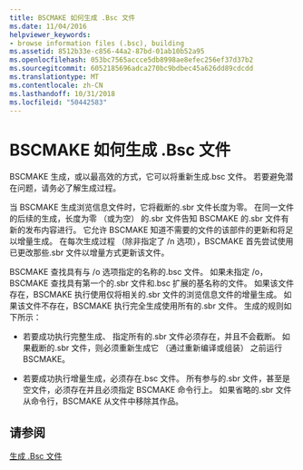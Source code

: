 ```yaml
---
title: BSCMAKE 如何生成 .Bsc 文件
ms.date: 11/04/2016
helpviewer_keywords:
- browse information files (.bsc), building
ms.assetid: 8512b33e-c856-44a2-87bd-01ab10b52a95
ms.openlocfilehash: 053bc7565accce5db8998ae8efec256ef37d37b2
ms.sourcegitcommit: 6052185696adca270bc9bdbec45a626dd89cdcdd
ms.translationtype: MT
ms.contentlocale: zh-CN
ms.lasthandoff: 10/31/2018
ms.locfileid: "50442583"
---
```

# <a name="how-bscmake-builds-a-bsc-file"></a>BSCMAKE 如何生成 .Bsc 文件

BSCMAKE 生成，或以最高效的方式，它可以将重新生成.bsc 文件。 若要避免潜在问题，请务必了解生成过程。

当 BSCMAKE 生成浏览信息文件时，它将截断的.sbr 文件长度为零。 在同一文件的后续的生成，长度为零 （或为空） 的.sbr 文件告知 BSCMAKE 的.sbr 文件有新的发布内容进行。 它允许 BSCMAKE 知道不需要的文件的该部件的更新和将足以增量生成。 在每次生成过程 （除非指定了 /n 选项），BSCMAKE 首先尝试使用已更改那些.sbr 文件以增量方式更新该文件。

BSCMAKE 查找具有与 /o 选项指定的名称的.bsc 文件。 如果未指定 /o，BSCMAKE 查找具有第一个的.sbr 文件和.bsc 扩展的基名称的文件。 如果该文件存在，BSCMAKE 执行使用仅将相关的.sbr 文件的浏览信息文件的增量生成。 如果该文件不存在，BSCMAKE 执行完全生成使用所有的.sbr 文件。 生成的规则如下所示：

- 若要成功执行完整生成、 指定所有的.sbr 文件必须存在，并且不会截断。 如果截断的.sbr 文件，则必须重新生成它 （通过重新编译或组装） 之前运行 BSCMAKE。

- 若要成功执行增量生成，必须存在.bsc 文件。 所有参与的.sbr 文件，甚至是空文件，必须存在并且必须指定 BSCMAKE 命令行上。 如果省略的.sbr 文件从命令行，BSCMAKE 从文件中移除其作品。

## <a name="see-also"></a>请参阅

[生成 .Bsc 文件](../../build/reference/building-a-dot-bsc-file.md)